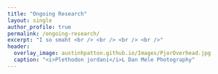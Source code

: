 ```yaml
---
title: "Ongoing Research"
layout: single
author_profile: true
permalink: /ongoing-research/
excerpt: "I so smaht <br /> <br /> <br /> <br />"
header:
  overlay_image: austinhpatton.github.io/Images/PjorOverhead.jpg
  caption: "<i>Plethodon jordani</i>L Dan Mele Photography"
---
```


